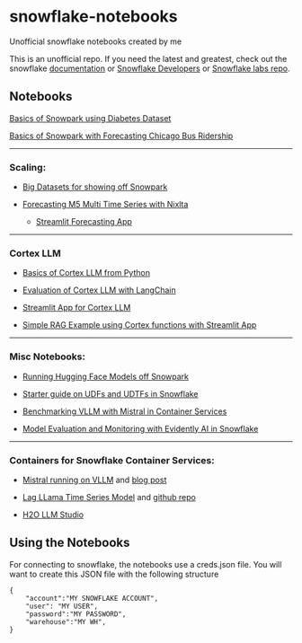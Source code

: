 # snowflake-notebooks
Unofficial snowflake notebooks created by me

This is an unofficial repo. If you need the latest and greatest, check out the snowflake [documentation](https://docs.snowflake.com/) or [Snowflake Developers](https://developers.snowflake.com/) or [Snowflake labs repo](https://github.com/Snowflake-Labs/).

## Notebooks

[Basics of Snowpark using Diabetes Dataset](SnowPark_Basics_Diabetes/Snowpark_For_Python_ML_Diabetes.ipynb)

[Basics of Snowpark with Forecasting Chicago Bus Ridership](Forecasting_ChicagoBus/Snowpark_Forecasting_Bus.ipynb)
  
---
### Scaling:

- [Big Datasets for showing off Snowpark](BigData_Demo/xgboost_tpcds.ipynb) 

- [Forecasting M5 Multi Time Series with Nixlta](TimeSeries_M5/Forecasting_M5.ipynb)

  - [Streamlit Forecasting App](TimeSeries_M5/TS_byseries_streamlit.ipynb)

--- 
### Cortex LLM  
- [Basics of Cortex LLM from Python](Cortex_LLM/Cortex_LLM_Python.ipynb)  

- [Evaluation of Cortex LLM with LangChain](Cortex_LLM/Cortex_LangChain.ipynb)

- [Streamlit App for Cortex LLM](Cortex_LLM/Streamlit_Cortex_LLM.ipynb)  

- [Simple RAG Example using Cortex functions with Streamlit App](RAG_Example/End-to-end_RAG_Snowflake.ipynb)


---
### Misc Notebooks:

- [Running Hugging Face Models off Snowpark](Snowpark_HuggingFace.ipynb)

- [Starter guide on UDFs and UDTFs in Snowflake](UDF_UDTF_Examples.ipynb)

- [Benchmarking VLLM with Mistral in Container Services](VLLM_benchmark_Mistral.ipynb)

- [Model Evaluation and Monitoring with Evidently AI in Snowflake](SnowPark_Basics_Diabetes/Diabetes_Evidently.ipynb)

---
### Containers for Snowflake Container Services:

- [Mistral running on VLLM](Containers/Mistral_VLLM) and [blog post](https://medium.com/snowflake/generating-product-descriptions-with-mistral-7b-instruct-v0-2-with-vllm-serving-3fe7110b048b)

- [Lag LLama Time Series Model](Containers/LagLlama) and [github repo](https://github.com/rajshah4/Lagllama_demo)

- [H2O LLM Studio](Containers/H2O_LLM_Studio)

## Using the Notebooks

For connecting to snowflake, the notebooks use a creds.json file.  You will want to create this JSON file with the following structure
```
{
    "account":"MY SNOWFLAKE ACCOUNT",
    "user": "MY USER",
    "password":"MY PASSWORD",
    "warehouse":"MY WH",
}
```